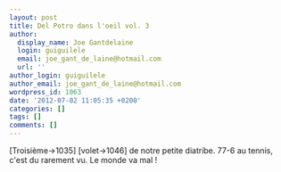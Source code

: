 ```yaml
---
layout: post
title: Del Potro dans l'oeil vol. 3
author:
  display_name: Joe Gantdelaine
  login: guiguilele
  email: joe_gant_de_laine@hotmail.com
  url: ''
author_login: guiguilele
author_email: joe_gant_de_laine@hotmail.com
wordpress_id: 1063
date: '2012-07-02 11:05:35 +0200'
categories: []
tags: []
comments: []
---
```

[Troisième->1035] [volet->1046] de notre petite diatribe. 77-6 au tennis, c'est du rarement vu. Le monde va mal !
